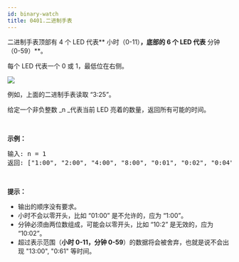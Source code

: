 ```yaml
---
id: binary-watch
title: 0401.二进制手表
---
```

二进制手表顶部有 4 个 LED 代表** 小时（0-11）**，底部的 6 个 LED 代表** 分钟（0-59）**。

每个 LED 代表一个 0 或 1，最低位在右侧。

![](https://upload.wikimedia.org/wikipedia/commons/8/8b/Binary_clock_samui_moon.jpg)

例如，上面的二进制手表读取 “3:25”。

给定一个非负整数 _n _代表当前 LED 亮着的数量，返回所有可能的时间。

 

**示例：**


<pre>输入: n = 1<br/>返回: [&#34;1:00&#34;, &#34;2:00&#34;, &#34;4:00&#34;, &#34;8:00&#34;, &#34;0:01&#34;, &#34;0:02&#34;, &#34;0:04&#34;, &#34;0:08&#34;, &#34;0:16&#34;, &#34;0:32&#34;]</pre>

 

**提示：**


- 输出的顺序没有要求。
- 小时不会以零开头，比如 “01:00” 是不允许的，应为 “1:00”。
- 分钟必须由两位数组成，可能会以零开头，比如 “10:2” 是无效的，应为 “10:02”。
- 超过表示范围（**小时 0-11，分钟 0-59**）的数据将会被舍弃，也就是说不会出现 &#34;13:00&#34;, &#34;0:61&#34; 等时间。
